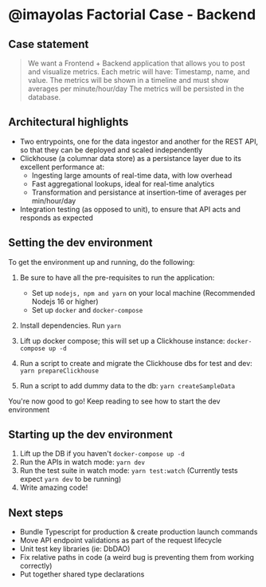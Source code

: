 # @imayolas Factorial Case - Backend

## Case statement

> We want a Frontend + Backend application that allows you to post and visualize metrics. Each metric will have: Timestamp, name, and value. The metrics will be shown in a timeline and must show averages per minute/hour/day The metrics will be persisted in the database.

## Architectural highlights

- Two entrypoints, one for the data ingestor and another for the REST API, so that they can be deployed and scaled independently
- Clickhouse (a columnar data store) as a persistance layer due to its excellent performance at:
  - Ingesting large amounts of real-time data, with low overhead
  - Fast aggregational lookups, ideal for real-time analytics
  - Transformation and persistance at insertion-time of averages per min/hour/day
- Integration testing (as opposed to unit), to ensure that API acts and responds as expected

## Setting the dev environment

To get the environment up and running, do the following:

1. Be sure to have all the pre-requisites to run the application:

   - Set up `nodejs, npm and yarn` on your local machine (Recommended Nodejs 16 or higher)
   - Set up `docker` and `docker-compose`

2. Install dependencies. Run `yarn`
3. Lift up docker compose; this will set up a Clickhouse instance: `docker-compose up -d`
4. Run a script to create and migrate the Clickhouse dbs for test and dev: `yarn prepareClickhouse`
5. Run a script to add dummy data to the db: `yarn createSampleData`

You're now good to go! Keep reading to see how to start the dev environment

## Starting up the dev environment

1. Lift up the DB if you haven't `docker-compose up -d`
2. Run the APIs in watch mode: `yarn dev`
3. Run the test suite in watch mode: `yarn test:watch` (Currently tests expect `yarn dev` to be running)
4. Write amazing code!

## Next steps

- Bundle Typescript for production & create production launch commands
- Move API endpoint validations as part of the request lifecycle
- Unit test key libraries (ie: DbDAO)
- Fix relative paths in code (a weird bug is preventing them from working correctly)
- Put together shared type declarations
